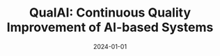 ---
title: "QualAI: Continuous Quality Improvement of AI-based Systems"
collection: publications
category: conferences
permalink: /publication/2024-01-01-QualAI-Continuous-Quality-Improvement-of-AI-based-Systems
date: 2024-01-01
venue: 'In Proc. of Joint Proc. of RCIS 2024 Workshops and Research Projects Track co-located with the 18th International Conferecence on Research Challenges in Information Science (RCIS 2024), Guimar~aes, Portugal, May 14-17, 2024'
paperurl: 'https://ceur-ws.org/Vol-3674/RP-paper3.pdf'
citation: ' Nicole Novielli,  Rocco Oliveto,  Fabio Palomba,  Fabio Calefato,  Giuseppe Colavito,  Vincenzo Martino,  Antonio Porta,  Giammaria Giordano,  Emanuela Guglielmi,  Filippo Lanubile,  Luigi Quaranta,  Gilberto Recupito,  Simone Scalabrino,  Angelica Spina,  Antonio Vitale, &quot;QualAI: Continuous Quality Improvement of AI-based Systems.&quot; <i>In Proc. of Joint Proc. of RCIS 2024 Workshops and Research Projects Track co-located with the 18th International Conferecence on Research Challenges in Information Science (RCIS 2024), Guimar~aes, Portugal, May 14-17, 2024</i>, 2024. DOI: <a href="https://ceur-ws.org/Vol-3674/RP-paper3.pdf">https://ceur-ws.org/Vol-3674/RP-paper3.pdf</a>.'
doi: https://ceur-ws.org/Vol-3674/RP-paper3.pdf'
---